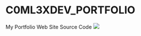 # C0ML3XDEV_PORTFOLIO
My Portfolio Web Site Source Code
<img src="https://github.com/bedimcode/responsive-mini-portfolio/raw/main/preview.png" />
